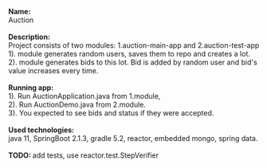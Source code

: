 <b> Name: </b> <br>
Auction <br><br>
<b> Description: </b> <br>
Project consists of two modules: 1.auction-main-app and 2.auction-test-app <br>
1). module generates random users, saves them to repo and creates a lot. <br>
2). module generates bids to this lot. Bid is added by random user and bid's value increases every time. <br> <br>
<b> Running app:</b> <br>
1). Run AuctionApplication.java from 1.module, <br>
2). Run AuctionDemo.java from 2.module. <br>
3). You expected to see bids and status if they were accepted. <br> <br>
<b> Used technologies: </b> <br>
java 11, SpringBoot 2.1.3, gradle 5.2, reactor, embedded mongo, spring data.<br><br>
<b>TODO: </b> add tests, use reactor.test.StepVerifier
